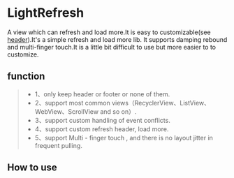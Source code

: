 # LightRefresh
A view which can refresh and load more.It is easy to customizable(see [header](https://github.com/BLCodes/LightRefresh/tree/master/header)).It's a simple refresh and load more lib.
It supports damping rebound and multi-finger touch.It is a little bit difficult to use but more easier to to customize.
## function
>* 1、only keep header or footer or none of them.
>* 2、support most common views（RecyclerView、ListView、WebView、ScrollView and so on）.
>* 3、support custom handling of event conflicts.
>* 4、support custom refresh header, load more.
>* 5、support Multi - finger touch , and there is no layout jitter in frequent pulling.
## How to use
